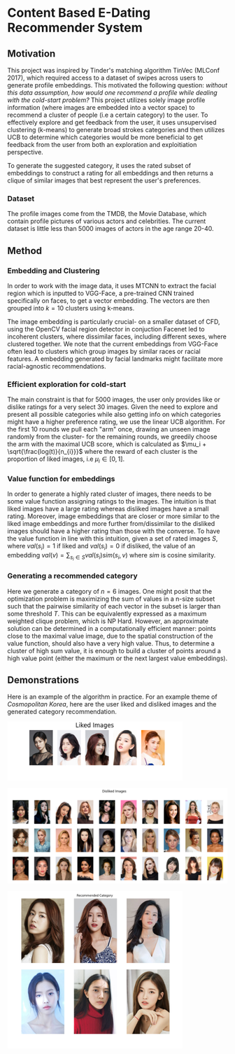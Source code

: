 # Content Based E-Dating Recommender System 

## Motivation 
This project was inspired by Tinder's matching algorithm TinVec (MLConf 2017), which required access to a dataset of swipes across users to generate profile embeddings. 
This motivated the following question: *without this data assumption, how would one recommend a profile while dealing with the cold-start problem?* 
This project utilizes solely image profile information (where images are embedded into a vector space) to recommend a cluster of people (i.e a certain category) to the user. 
To effectively explore and get feedback from the user, it uses unsupervised clustering (k-means) to generate broad strokes categories and then utilizes UCB to determine which categories would be more beneficial to get feedback from the user from both an exploration and exploitiation perspective.   

To generate the suggested category, it uses the rated subset of embeddings to construct a rating for all embeddings and then returns a clique of similar images that best represent the user's preferences.  

### Dataset
The profile images come from the TMDB, the Movie Database, which contain profile pictures of various actors and celebrities. The current dataset is little less than 5000 images of actors in the age range 20-40. 

## Method

### Embedding and Clustering 
In order to work with the image data, it uses MTCNN to extract the facial region which is inputted to VGG-Face, a pre-trained CNN trained specifically on faces, to get a vector embedding.
The vectors are then grouped into $k=10$ clusters using k-means.

The image embedding is particularly crucial- on a smaller dataset of CFD, using the OpenCV facial region detector in conjuction Facenet led to incoherent clusters, where dissimilar faces, including different sexes, where clustered together. 
We note that the current embeddings from VGG-Face often lead to clusters which group images by similar races or racial features. A embedding generated by facial landmarks might facilitate more racial-agnostic recommendations. 

### Efficient exploration for cold-start 
The main constraint is that for $5000$ images, the user only provides like or dislike ratings for a very select $30$ images. Given the need to explore and present all possible categories while also getting info on which categories might have a higher preference rating, we use the linear UCB algorithm. For the first $10$ rounds we pull each "arm" once, drawing an unseen image randomly from the cluster- for the remaining rounds, we greedily choose the arm with the maximal UCB score, which is calculated as $\mu_i  + \sqrt{\frac{log(t)}{n_{i}}}$ where the reward of each cluster is the proportion of liked images, i.e $\mu_i \in [0,1]$. 

### Value function for embeddings
In order to generate a highly rated cluster of images, there needs to be some value function assigning ratings to the images. 
The intuition is that liked images have a large rating whereas disliked images have a small rating. Moreover, image embeddings that are closer or more similar to the liked image embeddings and more further from/dissimilar to the disliked images should have a higher rating than those with the converse. 
To have the value function in line with this intuition, given a set of rated images $S$, where $val(s_i) = 1$ if liked and $val(s_i) = 0$ if disliked, the value of an embedding $val(v) = \sum_{s_i \in S} val(s_i) sim(s_i, v)$ where $sim$ is cosine similarity.

### Generating a recommended category
Here we generate a category of $n=6$ images. One might posit that the optimization problem is maximizing the sum of values in a n-size subset such that the pairwise similarity of each vector in the subset is larger than some threshold $T$. This can be equivalently expressed as a maximum weighted clique problem, which is NP Hard.
However, an approximate solution can be determined in a computationally efficient manner: points close to the maximal value image, due to the spatial construction of the value function, should also have a very high value. Thus, to determine a cluster of high sum value, it is enough to build a cluster of points around a high value point (either the maximum or the next largest value embeddings).

## Demonstrations
Here is an example of the algorithm in practice. 
For an example theme of *Cosmopolitan Korea*, here are the user liked and disliked images and the generated category recommendation.


[<img src="./misc/k_cosmopolitan_liked.png" width="400"/>](./misc/k_cosmopolitan_liked.png)

[<img src="./misc/k_cosmopolitan_disliked.png" width="600"/>](./misc/k_cosmopolitan_disliked.png)

[<img src="./misc/k_cosmopolitan_category.png" width="400"/>](./misc/k_cosmopolitan_category.png)


